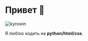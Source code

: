 # Привет 👋

![kyrowin](https://github.com/kyrowin/Kyrowin-BIO/blob/main/banner.png)

Я люблю кодить на **python/html/css**.
